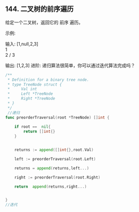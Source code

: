 ## 144. 二叉树的前序遍历

给定一个二叉树，返回它的 前序 遍历。

 示例:

输入: [1,null,2,3]  
   1
    \
     2
    /
   3 

输出: [1,2,3]
进阶: 递归算法很简单，你可以通过迭代算法完成吗？

```go
/**
 * Definition for a binary tree node.
 * type TreeNode struct {
 *     Val int
 *     Left *TreeNode
 *     Right *TreeNode
 * }
 */
 //递归
func preorderTraversal(root *TreeNode) []int {
    
    if root ==  nil{
        return []int{}
    }


    returns := append([]int{},root.Val)

    left := preorderTraversal(root.Left)

    returns = append(returns,left...)

    right := preorderTraversal(root.Right)

    return  append(returns,right...)


}
//迭代


```
